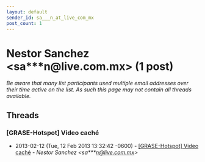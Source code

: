 ```yaml
---
layout: default
sender_id: sa___n_at_live_com_mx
post_count: 1
---
```


# Nestor Sanchez <sa***n<span>@</span>live.com.mx> (1 post)

_Be aware that many list participants used multiple email addresses over their time active on the list. As such this page may not contain all threads available._

## Threads

### [GRASE-Hotspot] Video caché
+ 2013-02-12 (Tue, 12 Feb 2013 13:32:42 -0600) - [[GRASE-Hotspot] Video caché](/archive/2013/02/abb05c5310bbc030490701bf92b845329e189394bf24bc82eaff395db24b479d) - _Nestor Sanchez \<sa***n@live.com.mx\>_

